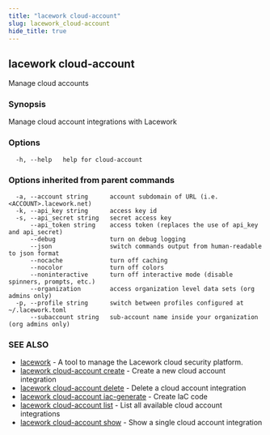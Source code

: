 ```yaml
---
title: "lacework cloud-account"
slug: lacework_cloud-account
hide_title: true
---
```


## lacework cloud-account

Manage cloud accounts

### Synopsis

Manage cloud account integrations with Lacework

### Options

```
  -h, --help   help for cloud-account
```

### Options inherited from parent commands

```
  -a, --account string      account subdomain of URL (i.e. <ACCOUNT>.lacework.net)
  -k, --api_key string      access key id
  -s, --api_secret string   secret access key
      --api_token string    access token (replaces the use of api_key and api_secret)
      --debug               turn on debug logging
      --json                switch commands output from human-readable to json format
      --nocache             turn off caching
      --nocolor             turn off colors
      --noninteractive      turn off interactive mode (disable spinners, prompts, etc.)
      --organization        access organization level data sets (org admins only)
  -p, --profile string      switch between profiles configured at ~/.lacework.toml
      --subaccount string   sub-account name inside your organization (org admins only)
```

### SEE ALSO

* [lacework](lacework.md)	 - A tool to manage the Lacework cloud security platform.
* [lacework cloud-account create](lacework_cloud-account_create.md)	 - Create a new cloud account integration
* [lacework cloud-account delete](lacework_cloud-account_delete.md)	 - Delete a cloud account integration
* [lacework cloud-account iac-generate](lacework_cloud-account_iac-generate.md)	 - Create IaC code
* [lacework cloud-account list](lacework_cloud-account_list.md)	 - List all available cloud account integrations
* [lacework cloud-account show](lacework_cloud-account_show.md)	 - Show a single cloud account integration

